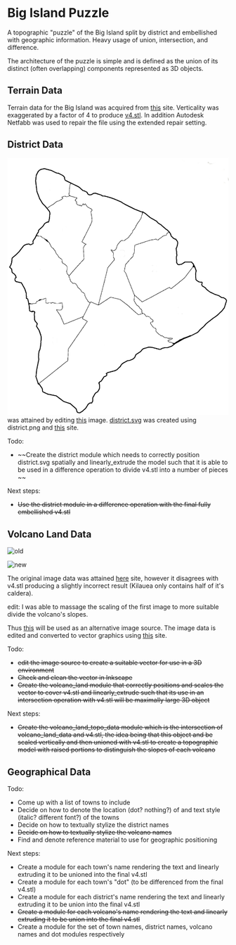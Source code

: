 # Big Island Puzzle

A topographic "puzzle" of the Big Island split by district and embellished with geographic information.
Heavy usage of union, intersection, and difference.

The architecture of the puzzle is simple and is defined as the union of its distinct (often overlapping) components represented as 3D objects.

## Terrain Data

Terrain data for the Big Island was acquired from [this](https://jthatch.com/Terrain2STL/) site.
Verticality was exaggerated by a factor of 4 to produce [v4.stl](STL/v4.stl).
In addition Autodesk Netfabb was used to repair the file using the extended repair setting.

## District Data

![district.png](img/district.png) was attained by editing [this](https://upload.wikimedia.org/wikipedia/commons/thumb/0/07/HawaiiIslandDistricts-numbered.svg/1280px-HawaiiIslandDistricts-numbered.svg.png?1618303638911) image.
[district.svg](SVG/district.svg) was created using district.png and [this](https://picsvg.com) site.

Todo:

- ~~Create the district module which needs to correctly position district.svg spatially and linearly\_extrude the model such that it is able to be used in a difference operation to divide v4.stl into a number of pieces ~~

Next steps:

- ~~Use the district module in a difference operation with the final fully embellished v4.stl~~

## Volcano Land Data

![old](https://www.lovebigisland.com/wp-content/uploads/200px-Location_Hawaii_Volcanoes.svg_.png)

![new](https://www.hawaii-guide.com/images/body_images/Hawaii_Big_Island_Volcanoes_by_Land_Area_Map.jpg)

The original image data was attained  [here](https://www.lovebigisland.com/wp-content/uploads/200px-Location_Hawaii_Volcanoes.svg_.png) site, however it disagrees with v4.stl producing a slightly incorrect result (Kilauea only contains half of it's caldera).

edit: I was able to massage the scaling of the first image to more suitable divide the volcano's slopes. 


Thus [this](https://www.hawaii-guide.com/images/body_images/Hawaii_Big_Island_Volcanoes_by_Land_Area_Map.jpg) will be used as an alternative image source.
The image data is edited and converted to vector graphics using [this](https://picsvg.com) site.

Todo:

- ~~edit the image source to create a suitable vector for use in a 3D environment~~
- ~~Check and clean the vector in Inkscape~~
- ~~Create the volcano\_land module that correctly positions and scales the vector to cover v4.stl and linearly\_extrude such that its use in an intersection operation with v4.stl will be maximally large 3D object~~

Next steps:

- ~~Create the volcano\_land\_topo\_data module which is the intersection of volcano\_land\_data and v4.stl, the idea being that this object and be scaled vertically and then unioned with v4.stl to create a topographic model with raised portions to distinguish the slopes of each volcano~~

## Geographical Data

Todo:

- Come up with a list of towns to include
- Decide on how to denote the location (dot? nothing?) of and text style (italic? different font?) of the towns
- Decide on how to textually stylize the district names
- ~~Decide on how to textually stylize the volcano names~~
- Find and denote reference material to use for geographic positioning

Next steps:

- Create a module for each town's name rendering the text and linearly extruding it to be unioned into the final v4.stl
- Create a module for each town's "dot" (to be differenced from the final v4.stl)
- Create a module for each district's name rendering the text and linearly extruding it to be union into the final v4.stl
- ~~Create a module for each volcano's name rendering the text and linearly extruding it to be union into the final v4.stl~~
- Create a module for the set of town names, district names, volcano names and dot modules respectively
